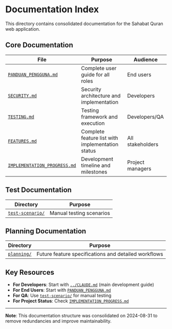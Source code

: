 # Documentation Index

This directory contains consolidated documentation for the Sahabat Quran web application.

## Core Documentation

| File | Purpose | Audience |
|------|---------|----------|
| [`PANDUAN_PENGGUNA.md`](PANDUAN_PENGGUNA.md) | Complete user guide for all roles | End users |
| [`SECURITY.md`](SECURITY.md) | Security architecture and implementation | Developers |
| [`TESTING.md`](TESTING.md) | Testing framework and execution | Developers/QA |
| [`FEATURES.md`](FEATURES.md) | Complete feature list with implementation status | All stakeholders |
| [`IMPLEMENTATION_PROGRESS.md`](IMPLEMENTATION_PROGRESS.md) | Development timeline and milestones | Project managers |

## Test Documentation

| Directory | Purpose |
|-----------|---------|
| [`test-scenario/`](test-scenario/) | Manual testing scenarios |

## Planning Documentation

| Directory | Purpose |
|-----------|---------|
| [`planning/`](planning/) | Future feature specifications and detailed workflows |

## Key Resources

- **For Developers**: Start with [`../CLAUDE.md`](../CLAUDE.md) (main development guide)
- **For End Users**: Start with [`PANDUAN_PENGGUNA.md`](PANDUAN_PENGGUNA.md)
- **For QA**: Use [`test-scenario/`](test-scenario/) for manual testing
- **For Project Status**: Check [`IMPLEMENTATION_PROGRESS.md`](IMPLEMENTATION_PROGRESS.md)

---

**Note**: This documentation structure was consolidated on 2024-08-31 to remove redundancies and improve maintainability.